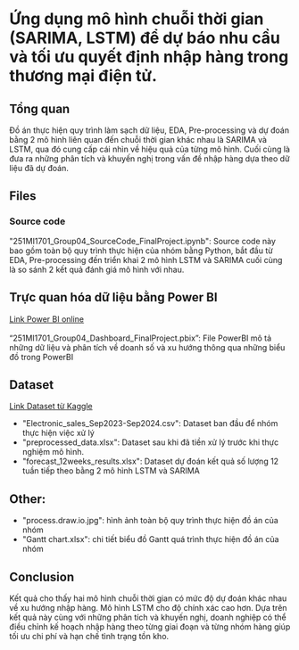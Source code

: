 # Ứng dụng mô hình chuỗi thời gian (SARIMA, LSTM) để dự báo nhu cầu và tối ưu quyết định nhập hàng trong thương mại điện tử.
## Tổng quan
Đồ án thực hiện quy trình làm sạch dữ liệu, EDA, Pre-processing và dự đoán bằng 2 mô hình liên quan đến chuỗi thời gian khác nhau là SARIMA và LSTM, qua đó cung cấp cái nhìn về hiệu quả của từng mô hình. Cuối cùng là đưa ra những phân tích và khuyến nghị trong vấn đề nhập hàng dựa theo dữ liệu đã dự đoán.

## Files
### Source code
"251MI1701_Group04_SourceCode_FinalProject.ipynb": Source code này bao gồm toàn bộ quy trình thực hiện của nhóm bằng Python, bắt đầu từ EDA, Pre-processing đến triển khai 2 mô hình LSTM và SARIMA cuối cùng là so sánh 2 kết quả đánh giá mô hình với nhau.

## Trực quan hóa dữ liệu bằng Power BI
<a href="https://app.powerbi.com/view?r=eyJrIjoiZTY3NDFmMGItNDUyMi00MzIxLWEyZWUtNTRiMWU5YWU0NzFkIiwidCI6ImZhNjk0NGFmLWNjN2MtNGNkOC05MTU0LWMwMTEzMjc5ODkxMCIsImMiOjl9" target="_blank">Link Power BI online</a>
<br>
<br>
“251MI1701_Group04_Dashboard_FinalProject.pbix”: File PowerBI mô tả những dữ liệu và phân tích về doanh số và xu hướng thông qua những biểu đồ trong PowerBI


## Dataset
<a href="https://www.kaggle.com/datasets/cameronseamons/electronic-sales-sep2023-sep2024" target="_blank">Link Dataset từ Kaggle</a>
- "Electronic_sales_Sep2023-Sep2024.csv": Dataset ban đầu để nhóm thực hiện việc xử lý
- "preprocessed_data.xlsx": Dataset sau khi đã tiền xử lý trước khi thực nghiệm mô hình.
- "forecast_12weeks_results.xlsx": Dataset dự đoán kết quả số lượng 12 tuần tiếp theo bằng 2 mô hình LSTM và SARIMA

## Other:
- "process.draw.io.jpg": hình ảnh toàn bộ quy trình thực hiện đồ án của nhóm
- "Gantt chart.xlsx": chi tiết biểu đồ Gantt quá trình thực hiện đồ án của nhóm

## Conclusion
Kết quả cho thấy hai mô hình chuỗi thời gian có mức độ dự đoán khác nhau về xu hướng nhập hàng. Mô hình LSTM cho độ chính xác cao hơn. Dựa trên kết quả này cùng với những phân tích và khuyến nghị, doanh nghiệp có thể điều chỉnh kế hoạch nhập hàng theo từng giai đoạn và từng nhóm hàng giúp tối ưu chi phí và hạn chế tình trạng tồn kho.
